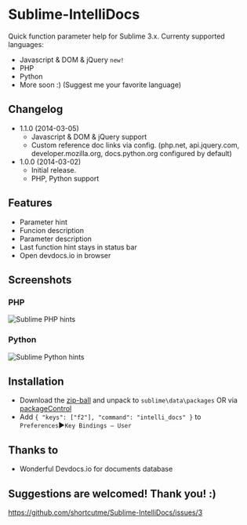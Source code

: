 Sublime-IntelliDocs
===================

Quick function parameter help for Sublime 3.x.
Currenty supported languages:
 - Javascript & DOM & jQuery `new!`
 - PHP
 - Python
 - More soon :) (Suggest me your favorite language)


## Changelog ##
 - 1.1.0 (2014-03-05)
   - Javascript & DOM & jQuery support
   - Custom reference doc links via config. (php.net, api.jquery.com, developer.mozilla.org, docs.python.org configured by default)
 - 1.0.0 (2014-03-02)
   - Initial release.
   - PHP, Python support


## Features ##
 - Parameter hint
 - Funcion description
 - Parameter description
 - Last function hint stays in status bar
 - Open devdocs.io in browser


## Screenshots ##

### PHP ###
 ![Sublime PHP hints](https://raw.github.com/shortcutme/Sublime-IntelliDocs/master/wiki/intellidocs-php.png)

### Python ###
 ![Sublime Python hints](https://raw.github.com/shortcutme/Sublime-IntelliDocs/master/wiki/intellidocs-python.png)


## Installation ##

 - Download the [zip-ball](https://github.com/shortcutme/Sublime-IntelliDocs/archive/master.zip) and unpack to `sublime\data\packages` OR via [packageControl](https://sublime.wbond.net/)
 - Add `{ "keys": ["f2"], "command": "intelli_docs" }` to `Preferences`▶`Key Bindings – User`


## Thanks to ##
 - Wonderful Devdocs.io for documents database


## Suggestions are welcomed! Thank you! :) ##
 https://github.com/shortcutme/Sublime-IntelliDocs/issues/3
